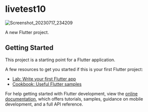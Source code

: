 # livetest10
![Screenshot_20230717_234209](https://github.com/BIPLOB-SHIL/Ostad_Flutter_Batch_03-Live_Test_10/assets/112534902/2ca64ca6-3cd4-4fd9-af37-2549aafa8bd4)

A new Flutter project.

## Getting Started

This project is a starting point for a Flutter application.

A few resources to get you started if this is your first Flutter project:

- [Lab: Write your first Flutter app](https://docs.flutter.dev/get-started/codelab)
- [Cookbook: Useful Flutter samples](https://docs.flutter.dev/cookbook)

For help getting started with Flutter development, view the
[online documentation](https://docs.flutter.dev/), which offers tutorials,
samples, guidance on mobile development, and a full API reference.
